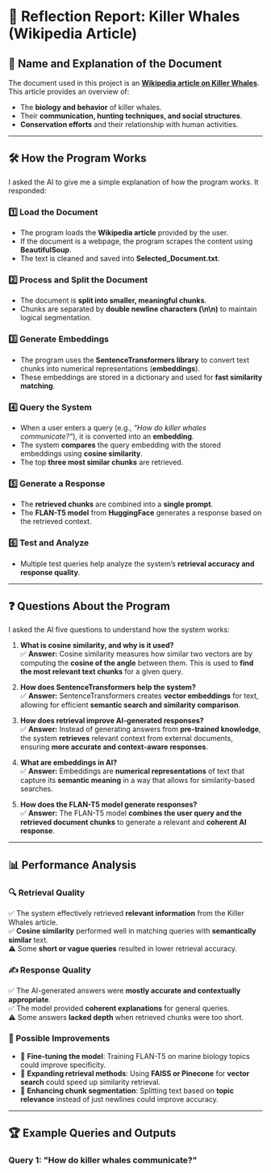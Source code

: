 ﻿# 🐋 Reflection Report: Killer Whales (Wikipedia Article)

## 📄 Name and Explanation of the Document
The document used in this project is an **[Wikipedia article on Killer Whales](https://simple.wikipedia.org/wiki/Killer_whale)**.  
This article provides an overview of:
- The **biology and behavior** of killer whales.
- Their **communication, hunting techniques, and social structures**.
- **Conservation efforts** and their relationship with human activities.

---

## 🛠️ How the Program Works
I asked the AI to give me a simple explanation of how the program works. It responded:

### **1️⃣ Load the Document**
- The program loads the **Wikipedia article** provided by the user.
- If the document is a webpage, the program scrapes the content using **BeautifulSoup**.
- The text is cleaned and saved into **Selected_Document.txt**.

### **2️⃣ Process and Split the Document**
- The document is **split into smaller, meaningful chunks**.
- Chunks are separated by **double newline characters (\n\n)** to maintain logical segmentation.

### **3️⃣ Generate Embeddings**
- The program uses the **SentenceTransformers library** to convert text chunks into numerical representations (**embeddings**).
- These embeddings are stored in a dictionary and used for **fast similarity matching**.

### **4️⃣ Query the System**
- When a user enters a query (e.g., *"How do killer whales communicate?"*), it is converted into an **embedding**.
- The system **compares** the query embedding with the stored embeddings using **cosine similarity**.
- The top **three most similar chunks** are retrieved.

### **5️⃣ Generate a Response**
- The **retrieved chunks** are combined into a **single prompt**.
- The **FLAN-T5 model** from **HuggingFace** generates a response based on the retrieved context.

### **6️⃣ Test and Analyze**
- Multiple test queries help analyze the system’s **retrieval accuracy and response quality**.

---

## ❓ Questions About the Program

I asked the AI five questions to understand how the system works:

1. **What is cosine similarity, and why is it used?**  
   ✅ **Answer:** Cosine similarity measures how similar two vectors are by computing the **cosine of the angle** between them. This is used to **find the most relevant text chunks** for a given query.

2. **How does SentenceTransformers help the system?**  
   ✅ **Answer:** SentenceTransformers creates **vector embeddings** for text, allowing for efficient **semantic search and similarity comparison**.

3. **How does retrieval improve AI-generated responses?**  
   ✅ **Answer:** Instead of generating answers from **pre-trained knowledge**, the system **retrieves** relevant context from external documents, ensuring **more accurate and context-aware responses**.

4. **What are embeddings in AI?**  
   ✅ **Answer:** Embeddings are **numerical representations** of text that capture its **semantic meaning** in a way that allows for similarity-based searches.

5. **How does the FLAN-T5 model generate responses?**  
   ✅ **Answer:** The FLAN-T5 model **combines the user query and the retrieved document chunks** to generate a relevant and **coherent AI response**.

---

## 📊 Performance Analysis

### **🔍 Retrieval Quality**
✅ The system effectively retrieved **relevant information** from the Killer Whales article.  
✅ **Cosine similarity** performed well in matching queries with **semantically similar** text.  
⚠️ Some **short or vague queries** resulted in lower retrieval accuracy.

### **✍️ Response Quality**
✅ The AI-generated answers were **mostly accurate and contextually appropriate**.  
✅ The model provided **coherent explanations** for general queries.  
⚠️ Some answers **lacked depth** when retrieved chunks were too short.

### **🚀 Possible Improvements**
- 🔹 **Fine-tuning the model**: Training FLAN-T5 on marine biology topics could improve specificity.  
- 🔹 **Expanding retrieval methods**: Using **FAISS or Pinecone** for **vector search** could speed up similarity retrieval.  
- 🔹 **Enhancing chunk segmentation**: Splitting text based on **topic relevance** instead of just newlines could improve accuracy.

---

## 🏆 Example Queries and Outputs

### **Query 1: "How do killer whales communicate?"**
